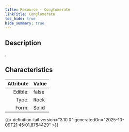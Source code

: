 ```yaml
---
title: Resource - Conglomerate
linkTitle: Conglomerate
toc_hide: true
hide_summary: true
---
```

<!-- This is generated by the MarsSim HelpGenertor, do not edit. -->

## Description
.

## Characteristics

| Attribute      | Value |
|--------:|:------|
|Edible:|false|
|Type:|Rock|
|Form:|Solid|
 



    


{{< definition-tail version="3.10.0" generatedOn="2025-10-09T21:45:01.8754429" >}}


